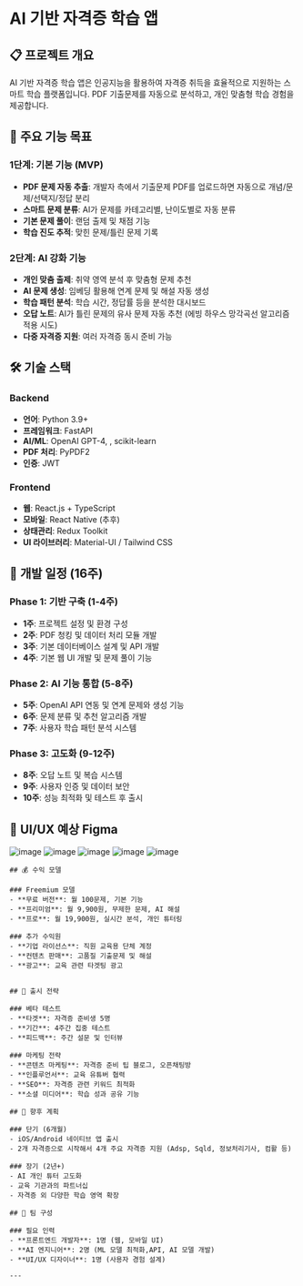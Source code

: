  # AI 기반 자격증 학습 앱

## 📋 프로젝트 개요

AI 기반 자격증 학습 앱은 인공지능을 활용하여 자격증 취득을 효율적으로 지원하는 스마트 학습 플랫폼입니다. PDF 기출문제를 자동으로 분석하고, 개인 맞춤형 학습 경험을 제공합니다.

## 🎯 주요 기능 목표

### 1단계: 기본 기능 (MVP)
- **PDF 문제 자동 추출**: 개발자 측에서 기출문제 PDF를 업로드하면 자동으로 개념/문제/선택지/정답 분리
- **스마트 문제 분류**: AI가 문제를 카테고리별, 난이도별로 자동 분류
- **기본 문제 풀이**: 랜덤 출제 및 채점 기능
- **학습 진도 추적**: 맞힌 문제/틀린 문제 기록

### 2단계: AI 강화 기능
- **개인 맞춤 출제**: 취약 영역 분석 후 맞춤형 문제 추천
- **AI 문제 생성**: 임베딩 활용해 연계 문제 및 해설 자동 생성
- **학습 패턴 분석**: 학습 시간, 정답률 등을 분석한 대시보드
- **오답 노트**: AI가 틀린 문제의 유사 문제 자동 추천 (에빙 하우스 망각곡선 알고리즘 적용 시도)
- **다중 자격증 지원**: 여러 자격증 동시 준비 가능

## 🛠 기술 스택

### Backend
- **언어**: Python 3.9+
- **프레임워크**: FastAPI
- **AI/ML**: OpenAI GPT-4, , scikit-learn
- **PDF 처리**: PyPDF2
- **인증**: JWT

### Frontend
- **웹**: React.js + TypeScript
- **모바일**: React Native (추후)
- **상태관리**: Redux Toolkit
- **UI 라이브러리**: Material-UI / Tailwind CSS

## 📅 개발 일정 (16주)

### Phase 1: 기반 구축 (1-4주)
- **1주**: 프로젝트 설정 및 환경 구성
- **2주**: PDF 청킹 및 데이터 처리 모듈 개발
- **3주**: 기본 데이터베이스 설계 및 API 개발
- **4주**: 기본 웹 UI 개발 및 문제 풀이 기능

### Phase 2: AI 기능 통합 (5-8주)
- **5주**: OpenAI API 연동 및 연계 문제와 생성 기능
- **6주**: 문제 분류 및 추천 알고리즘 개발
- **7주**: 사용자 학습 패턴 분석 시스템

### Phase 3: 고도화 (9-12주)
- **8주**: 오답 노트 및 복습 시스템
- **9주**: 사용자 인증 및 데이터 보안
- **10주**: 성능 최적화 및 테스트 후 출시

## 🎨 UI/UX 예상 Figma
![image](https://github.com/user-attachments/assets/6c665d9f-9b57-4f50-80f5-55605a42c6e4)
![image](https://github.com/user-attachments/assets/2c9c3ad9-9e63-4160-aaf6-d669b7364bf8)
![image](https://github.com/user-attachments/assets/d2e5eca4-cf4f-44bc-9584-2cdea9123166)
![image](https://github.com/user-attachments/assets/735b076c-eccd-4a0b-8923-00a650d9d158)
![image](https://github.com/user-attachments/assets/6c95aa4e-d06d-4c6b-b9ca-8338c74da0df)

```
## 💰 수익 모델

### Freemium 모델
- **무료 버전**: 월 100문제, 기본 기능
- **프리미엄**: 월 9,900원, 무제한 문제, AI 해설
- **프로**: 월 19,900원, 실시간 분석, 개인 튜터링

### 추가 수익원
- **기업 라이선스**: 직원 교육용 단체 계정
- **컨텐츠 판매**: 고품질 기출문제 및 해설
- **광고**: 교육 관련 타겟팅 광고


## 🚀 출시 전략

### 베타 테스트
- **타겟**: 자격증 준비생 5명
- **기간**: 4주간 집중 테스트
- **피드백**: 주간 설문 및 인터뷰

### 마케팅 전략
- **콘텐츠 마케팅**: 자격증 준비 팁 블로그, 오픈채팅방
- **인플루언서**: 교육 유튜버 협력
- **SEO**: 자격증 관련 키워드 최적화
- **소셜 미디어**: 학습 성과 공유 기능

## 🔮 향후 계획

### 단기 (6개월)
- iOS/Android 네이티브 앱 출시
- 2개 자격증으로 시작해서 4개 주요 자격증 지원 (Adsp, Sqld, 정보처리기사, 컴활 등)

### 장기 (2년+)
- AI 개인 튜터 고도화
- 교육 기관과의 파트너십
- 자격증 외 다양한 학습 영역 확장

## 👥 팀 구성

### 필요 인력
- **프론트엔드 개발자**: 1명 (웹, 모바일 UI)
- **AI 엔지니어**: 2명 (ML 모델 최적화,API, AI 모델 개발)
- **UI/UX 디자이너**: 1명 (사용자 경험 설계)

---
